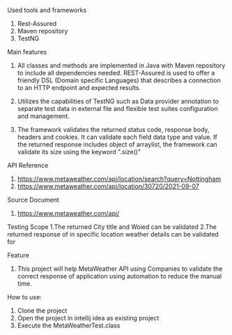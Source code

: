 Used tools and frameworks

1. Rest-Assured
2. Maven repository
3. TestNG

Main features
1. All classes and methods are implemented in Java with Maven repository to include all dependencies needed. REST-Assured is used to offer a friendly DSL (Domain specific Languages) 
that describes a connection to an HTTP endpoint and expected results.

2. Utilizes the capabilities of TestNG such as Data provider annotation to separate test data in external file and flexible test suites configuration and management.

3. The framework validates the returned status code, response body, headers and cookies. It can validate each field data type and value. If the returned response includes object of arraylist, 
the framework can validate its size using the keyword ".size()"

API Reference
1. https://www.metaweather.com/api/location/search?query=Nottingham
2. https://www.metaweather.com/api/location/30720/2021-09-07

Source Document

1. https://www.metaweather.com/api/

Testing Scope 
1.The returned City title and Woied can be validated
2.The returned response of in specific location weather details can be validated for

Feature
1. This project will help MetaWeather API using Companies to validate the correct response of application using automation to reduce the manual time.

How to use:
1. Clone the project 
2. Open the project in intellij idea as existing project 
3. Execute the MetaWeatherTest.class  



